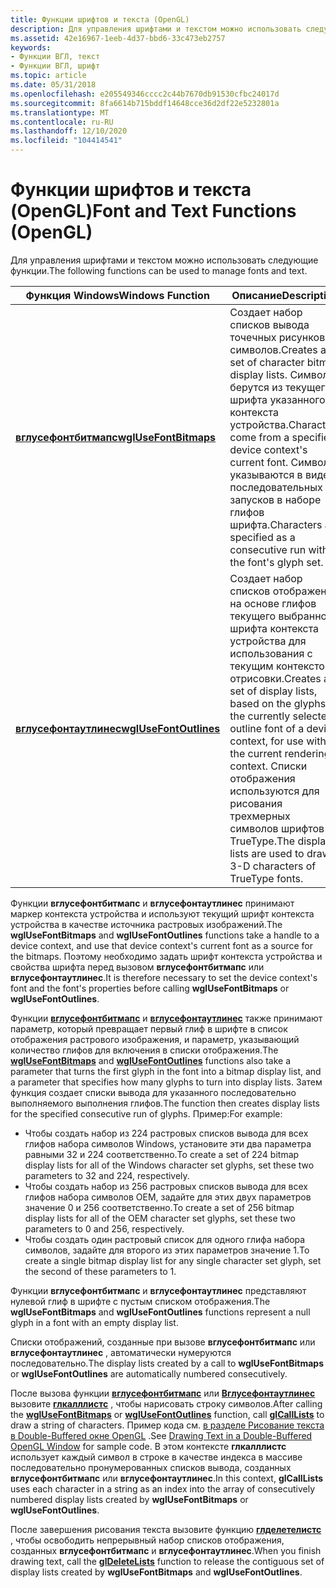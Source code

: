 ```yaml
---
title: Функции шрифтов и текста (OpenGL)
description: Для управления шрифтами и текстом можно использовать следующие функции.
ms.assetid: 42e16967-1eeb-4d37-bbd6-33c473eb2757
keywords:
- Функции ВГЛ, текст
- Функции ВГЛ, шрифт
ms.topic: article
ms.date: 05/31/2018
ms.openlocfilehash: e205549346cccc2c44b7670db91530cfbc24017d
ms.sourcegitcommit: 8fa6614b715bddf14648cce36d2df22e5232801a
ms.translationtype: MT
ms.contentlocale: ru-RU
ms.lasthandoff: 12/10/2020
ms.locfileid: "104414541"
---
```

# <a name="font-and-text-functions-opengl"></a><span data-ttu-id="89dc0-105">Функции шрифтов и текста (OpenGL)</span><span class="sxs-lookup"><span data-stu-id="89dc0-105">Font and Text Functions (OpenGL)</span></span>

<span data-ttu-id="89dc0-106">Для управления шрифтами и текстом можно использовать следующие функции.</span><span class="sxs-lookup"><span data-stu-id="89dc0-106">The following functions can be used to manage fonts and text.</span></span>



| <span data-ttu-id="89dc0-107">Функция Windows</span><span class="sxs-lookup"><span data-stu-id="89dc0-107">Windows Function</span></span>                                 | <span data-ttu-id="89dc0-108">Описание</span><span class="sxs-lookup"><span data-stu-id="89dc0-108">Description</span></span>                                                                                                                                                                                                                      |
|--------------------------------------------------|----------------------------------------------------------------------------------------------------------------------------------------------------------------------------------------------------------------------------------|
| [<span data-ttu-id="89dc0-109">**вглусефонтбитмапс**</span><span class="sxs-lookup"><span data-stu-id="89dc0-109">**wglUseFontBitmaps**</span></span>](/windows/desktop/api/wingdi/nf-wingdi-wglusefontbitmapsa)   | <span data-ttu-id="89dc0-110">Создает набор списков вывода точечных рисунков символов.</span><span class="sxs-lookup"><span data-stu-id="89dc0-110">Creates a set of character bitmap display lists.</span></span> <span data-ttu-id="89dc0-111">Символы берутся из текущего шрифта указанного контекста устройства.</span><span class="sxs-lookup"><span data-stu-id="89dc0-111">Characters come from a specified device context's current font.</span></span> <span data-ttu-id="89dc0-112">Символы указываются в виде последовательных запусков в наборе глифов шрифта.</span><span class="sxs-lookup"><span data-stu-id="89dc0-112">Characters are specified as a consecutive run within the font's glyph set.</span></span>                                      |
| [<span data-ttu-id="89dc0-113">**вглусефонтаутлинес**</span><span class="sxs-lookup"><span data-stu-id="89dc0-113">**wglUseFontOutlines**</span></span>](/windows/desktop/api/wingdi/nf-wingdi-wglusefontoutlinesa) | <span data-ttu-id="89dc0-114">Создает набор списков отображения на основе глифов текущего выбранного шрифта контекста устройства для использования с текущим контекстом отрисовки.</span><span class="sxs-lookup"><span data-stu-id="89dc0-114">Creates a set of display lists, based on the glyphs of the currently selected outline font of a device context, for use with the current rendering context.</span></span> <span data-ttu-id="89dc0-115">Списки отображения используются для рисования трехмерных символов шрифтов TrueType.</span><span class="sxs-lookup"><span data-stu-id="89dc0-115">The display lists are used to draw 3-D characters of TrueType fonts.</span></span> |



 

<span data-ttu-id="89dc0-116">Функции **вглусефонтбитмапс** и **вглусефонтаутлинес** принимают маркер контекста устройства и используют текущий шрифт контекста устройства в качестве источника растровых изображений.</span><span class="sxs-lookup"><span data-stu-id="89dc0-116">The **wglUseFontBitmaps** and **wglUseFontOutlines** functions take a handle to a device context, and use that device context's current font as a source for the bitmaps.</span></span> <span data-ttu-id="89dc0-117">Поэтому необходимо задать шрифт контекста устройства и свойства шрифта перед вызовом **вглусефонтбитмапс** или **вглусефонтаутлинес**.</span><span class="sxs-lookup"><span data-stu-id="89dc0-117">It is therefore necessary to set the device context's font and the font's properties before calling **wglUseFontBitmaps** or **wglUseFontOutlines**.</span></span>

<span data-ttu-id="89dc0-118">Функции [**вглусефонтбитмапс**](/windows/desktop/api/wingdi/nf-wingdi-wglusefontbitmapsa) и [**вглусефонтаутлинес**](/windows/desktop/api/wingdi/nf-wingdi-wglusefontoutlinesa) также принимают параметр, который превращает первый глиф в шрифте в список отображения растрового изображения, и параметр, указывающий количество глифов для включения в списки отображения.</span><span class="sxs-lookup"><span data-stu-id="89dc0-118">The [**wglUseFontBitmaps**](/windows/desktop/api/wingdi/nf-wingdi-wglusefontbitmapsa) and [**wglUseFontOutlines**](/windows/desktop/api/wingdi/nf-wingdi-wglusefontoutlinesa) functions also take a parameter that turns the first glyph in the font into a bitmap display list, and a parameter that specifies how many glyphs to turn into display lists.</span></span> <span data-ttu-id="89dc0-119">Затем функция создает списки вывода для указанного последовательно выполняемого выполнения глифов.</span><span class="sxs-lookup"><span data-stu-id="89dc0-119">The function then creates display lists for the specified consecutive run of glyphs.</span></span> <span data-ttu-id="89dc0-120">Пример:</span><span class="sxs-lookup"><span data-stu-id="89dc0-120">For example:</span></span>

-   <span data-ttu-id="89dc0-121">Чтобы создать набор из 224 растровых списков вывода для всех глифов набора символов Windows, установите эти два параметра равными 32 и 224 соответственно.</span><span class="sxs-lookup"><span data-stu-id="89dc0-121">To create a set of 224 bitmap display lists for all of the Windows character set glyphs, set these two parameters to 32 and 224, respectively.</span></span>
-   <span data-ttu-id="89dc0-122">Чтобы создать набор из 256 растровых списков вывода для всех глифов набора символов OEM, задайте для этих двух параметров значение 0 и 256 соответственно.</span><span class="sxs-lookup"><span data-stu-id="89dc0-122">To create a set of 256 bitmap display lists for all of the OEM character set glyphs, set these two parameters to 0 and 256, respectively.</span></span>
-   <span data-ttu-id="89dc0-123">Чтобы создать один растровый список для одного глифа набора символов, задайте для второго из этих параметров значение 1.</span><span class="sxs-lookup"><span data-stu-id="89dc0-123">To create a single bitmap display list for any single character set glyph, set the second of these parameters to 1.</span></span>

<span data-ttu-id="89dc0-124">Функции **вглусефонтбитмапс** и **вглусефонтаутлинес** представляют нулевой глиф в шрифте с пустым списком отображения.</span><span class="sxs-lookup"><span data-stu-id="89dc0-124">The **wglUseFontBitmaps** and **wglUseFontOutlines** functions represent a null glyph in a font with an empty display list.</span></span>

<span data-ttu-id="89dc0-125">Списки отображений, созданные при вызове **вглусефонтбитмапс** или **вглусефонтаутлинес** , автоматически нумеруются последовательно.</span><span class="sxs-lookup"><span data-stu-id="89dc0-125">The display lists created by a call to **wglUseFontBitmaps** or **wglUseFontOutlines** are automatically numbered consecutively.</span></span>

<span data-ttu-id="89dc0-126">После вызова функции [**вглусефонтбитмапс**](/windows/desktop/api/wingdi/nf-wingdi-wglusefontbitmapsa) или [**Вглусефонтаутлинес**](/windows/desktop/api/wingdi/nf-wingdi-wglusefontoutlinesa) вызовите [**глкалллистс**](glcalllists.md) , чтобы нарисовать строку символов.</span><span class="sxs-lookup"><span data-stu-id="89dc0-126">After calling the [**wglUseFontBitmaps**](/windows/desktop/api/wingdi/nf-wingdi-wglusefontbitmapsa) or [**wglUseFontOutlines**](/windows/desktop/api/wingdi/nf-wingdi-wglusefontoutlinesa) function, call [**glCallLists**](glcalllists.md) to draw a string of characters.</span></span> <span data-ttu-id="89dc0-127">Пример кода см. [в разделе Рисование текста в Double-Buffered окне OpenGL](drawing-text-in-a-double-buffered-opengl-window.md) .</span><span class="sxs-lookup"><span data-stu-id="89dc0-127">See [Drawing Text in a Double-Buffered OpenGL Window](drawing-text-in-a-double-buffered-opengl-window.md) for sample code.</span></span> <span data-ttu-id="89dc0-128">В этом контексте **глкалллистс** использует каждый символ в строке в качестве индекса в массиве последовательно пронумерованных списков вывода, созданных **вглусефонтбитмапс** или **вглусефонтаутлинес**.</span><span class="sxs-lookup"><span data-stu-id="89dc0-128">In this context, **glCallLists** uses each character in a string as an index into the array of consecutively numbered display lists created by **wglUseFontBitmaps** or **wglUseFontOutlines**.</span></span>

<span data-ttu-id="89dc0-129">После завершения рисования текста вызовите функцию [**глделетелистс**](gldeletelists.md) , чтобы освободить непрерывный набор списков отображения, созданных **вглусефонтбитмапс** и **вглусефонтаутлинес**.</span><span class="sxs-lookup"><span data-stu-id="89dc0-129">When you finish drawing text, call the [**glDeleteLists**](gldeletelists.md) function to release the contiguous set of display lists created by **wglUseFontBitmaps** and **wglUseFontOutlines**.</span></span>

 

 




